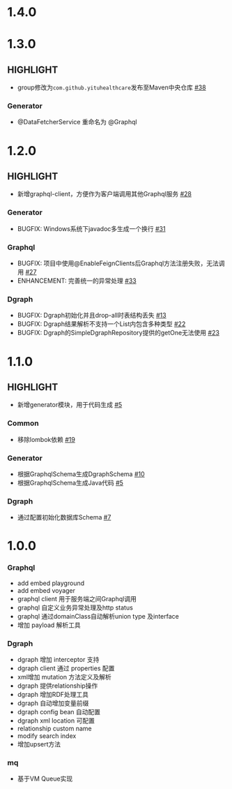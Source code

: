# 1.4.0


# 1.3.0

## HIGHLIGHT

- group修改为`com.github.yituhealthcare`发布至Maven中央仓库 [#38](https://github.com/YituHealthcare/Arc/issues/38)

### Generator

- @DataFetcherService 重命名为 @Graphql


# 1.2.0

## HIGHLIGHT

- 新增graphql-client，方便作为客户端调用其他Graphql服务 [#28](https://github.com/YituHealthcare/Arc/issues/28)

### Generator

- BUGFIX: Windows系统下javadoc多生成一个换行 [#31](https://github.com/YituHealthcare/Arc/issues/31)

### Graphql

- BUGFIX: 项目中使用@EnableFeignClients后Graphql方法注册失败，无法调用 [#27](https://github.com/YituHealthcare/Arc/issues/27)
- ENHANCEMENT: 完善统一的异常处理 [#33](https://github.com/YituHealthcare/Arc/issues/33)

### Dgraph 

- BUGFIX: Dgraph初始化并且drop-all时表结构丢失 [#13](https://github.com/YituHealthcare/Arc/issues/13)
- BUGFIX: Dgraph结果解析不支持一个List内包含多种类型 [#22](https://github.com/YituHealthcare/Arc/issues/22)
- BUGFIX: Dgraph的SimpleDgraphRepository提供的getOne无法使用 [#23](https://github.com/YituHealthcare/Arc/issues/23)


# 1.1.0

## HIGHLIGHT

- 新增generator模块，用于代码生成 [#5](https://github.com/YituHealthcare/Arc/issues/5)

### Common

- 移除lombok依赖 [#19](https://github.com/YituHealthcare/Arc/issues/19)

### Generator

- 根据GraphqlSchema生成DgraphSchema [#10](https://github.com/YituHealthcare/Arc/issues/10)
- 根据GraphqlSchema生成Java代码 [#5](https://github.com/YituHealthcare/Arc/issues/5)

### Dgraph

- 通过配置初始化数据库Schema [#7](https://github.com/YituHealthcare/Arc/issues/7)


# 1.0.0

### Graphql

- add embed playground
- add embed voyager
- graphql client 用于服务端之间Graphql调用
- graphql 自定义业务异常处理及http status
- graphql 通过domainClass自动解析union type 及interface
- 增加 payload 解析工具

### Dgraph

- dgraph 增加 interceptor 支持
- dgraph client 通过 properties 配置
- xml增加 mutation 方法定义及解析
- dgraph 提供relationship操作
- dgraph 增加RDF处理工具
- dgraph 自动增加变量前缀
- dgraph config bean 自动配置
- dgraph xml location 可配置
- relationship custom name
- modify search index
- 增加upsert方法

### mq

- 基于VM Queue实现
